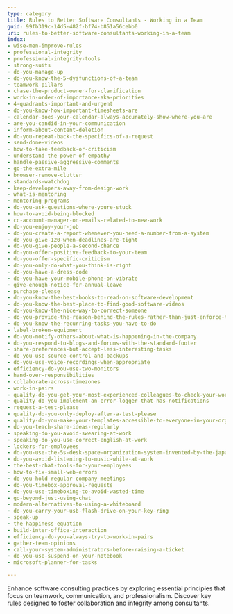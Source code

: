 ```yaml
---
type: category
title: Rules to Better Software Consultants - Working in a Team
guid: 99fb319c-14d5-482f-bf74-b851a56cebb0
uri: rules-to-better-software-consultants-working-in-a-team
index:
- wise-men-improve-rules
- professional-integrity
- professional-integrity-tools
- strong-suits
- do-you-manage-up
- do-you-know-the-5-dysfunctions-of-a-team
- teamwork-pillars
- chase-the-product-owner-for-clarification
- work-in-order-of-importance-aka-priorities
- 4-quadrants-important-and-urgent
- do-you-know-how-important-timesheets-are
- calendar-does-your-calendar-always-accurately-show-where-you-are
- are-you-candid-in-your-communication
- inform-about-content-deletion
- do-you-repeat-back-the-specifics-of-a-request
- send-done-videos
- how-to-take-feedback-or-criticism
- understand-the-power-of-empathy
- handle-passive-aggressive-comments
- go-the-extra-mile
- browser-remove-clutter
- standards-watchdog
- keep-developers-away-from-design-work
- what-is-mentoring
- mentoring-programs
- do-you-ask-questions-where-youre-stuck
- how-to-avoid-being-blocked
- cc-account-manager-on-emails-related-to-new-work
- do-you-enjoy-your-job
- do-you-create-a-report-whenever-you-need-a-number-from-a-system
- do-you-give-120-when-deadlines-are-tight
- do-you-give-people-a-second-chance
- do-you-offer-positive-feedback-to-your-team
- do-you-offer-specific-criticism
- do-you-only-do-what-you-think-is-right
- do-you-have-a-dress-code
- do-you-have-your-mobile-phone-on-vibrate
- give-enough-notice-for-annual-leave
- purchase-please
- do-you-know-the-best-books-to-read-on-software-development
- do-you-know-the-best-place-to-find-good-software-videos
- do-you-know-the-nice-way-to-correct-someone
- do-you-provide-the-reason-behind-the-rules-rather-than-just-enforce-them
- do-you-know-the-recurring-tasks-you-have-to-do
- label-broken-equipment
- do-you-notify-others-about-what-is-happening-in-the-company
- do-you-respond-to-blogs-and-forums-with-the-standard-footer
- share-preferences-but-accept-less-interesting-tasks
- do-you-use-source-control-and-backups
- do-you-use-voice-recordings-when-appropriate
- efficiency-do-you-use-two-monitors
- hand-over-responsibilities
- collaborate-across-timezones
- work-in-pairs
- quality-do-you-get-your-most-experienced-colleagues-to-check-your-work
- quality-do-you-implement-an-error-logger-that-has-notifications
- request-a-test-please
- quality-do-you-only-deploy-after-a-test-please
- quality-do-you-make-your-templates-accessible-to-everyone-in-your-organisation
- do-you-teach-share-ideas-regularly
- speaking-do-you-avoid-swearing-at-work
- speaking-do-you-use-correct-english-at-work
- lockers-for-employees
- do-you-use-the-5s-desk-space-organization-system-invented-by-the-japanese
- do-you-avoid-listening-to-music-while-at-work
- the-best-chat-tools-for-your-employees
- how-to-fix-small-web-errors
- do-you-hold-regular-company-meetings
- do-you-timebox-approval-requests
- do-you-use-timeboxing-to-avoid-wasted-time
- go-beyond-just-using-chat
- modern-alternatives-to-using-a-whiteboard
- do-you-carry-your-usb-flash-drive-on-your-key-ring
- speak-up
- the-happiness-equation
- build-inter-office-interaction
- efficiency-do-you-always-try-to-work-in-pairs
- gather-team-opinions
- call-your-system-administrators-before-raising-a-ticket
- do-you-use-suspend-on-your-notebook
- microsoft-planner-for-tasks

---
```


Enhance software consulting practices by exploring essential principles that focus on teamwork, communication, and professionalism. Discover key rules designed to foster collaboration and integrity among consultants.
